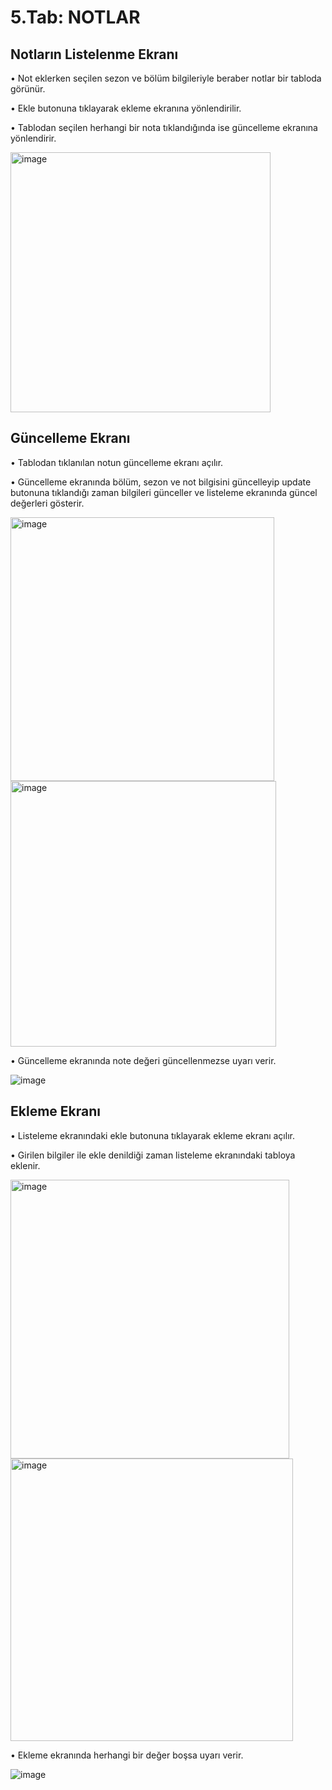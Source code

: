 # 5.Tab: NOTLAR

## Notların Listelenme Ekranı

• Not eklerken seçilen sezon ve bölüm bilgileriyle beraber notlar bir tabloda görünür.

• Ekle butonuna tıklayarak ekleme ekranına yönlendirilir.

• Tablodan seçilen herhangi bir nota tıklandığında ise güncelleme ekranına yönlendirir.

<img width="416" alt="image" src="https://user-images.githubusercontent.com/101670054/205513428-9a2d51a9-eef6-4780-a57c-548ed3e47234.png">

## Güncelleme Ekranı

• Tablodan tıklanılan notun güncelleme ekranı açılır.

• Güncelleme ekranında bölüm, sezon ve not bilgisini güncelleyip update butonuna tıklandığı zaman bilgileri günceller ve listeleme ekranında güncel değerleri gösterir.

<img width="422" alt="image" src="https://user-images.githubusercontent.com/101670054/205513612-1938580b-3bdc-4708-9982-c736571261ff.png"> <img width="425" alt="image" src="https://user-images.githubusercontent.com/101670054/205513686-67e0192c-f44c-4f5c-a150-d530f1d89922.png">

• Güncelleme ekranında note değeri güncellenmezse uyarı verir.

![image](https://user-images.githubusercontent.com/101670054/205514736-6fa32590-fc09-4be2-bad7-3c419a1ffd34.png)


## Ekleme Ekranı

• Listeleme ekranındaki ekle butonuna tıklayarak ekleme ekranı açılır.

• Girilen bilgiler ile ekle denildiği zaman listeleme ekranındaki tabloya eklenir.

<img width="446" alt="image" src="https://user-images.githubusercontent.com/101670054/205513788-4509601d-176d-4994-8674-b16be7a440dd.png"><img width="452" alt="image" src="https://user-images.githubusercontent.com/101670054/205513800-71dc955a-2587-4997-9005-7ae53aaca3c1.png">

• Ekleme ekranında herhangi bir değer boşsa uyarı verir.

![image](https://user-images.githubusercontent.com/101670054/205514791-175ff3f4-1bf0-424e-b1a4-05596a346bcc.png)

